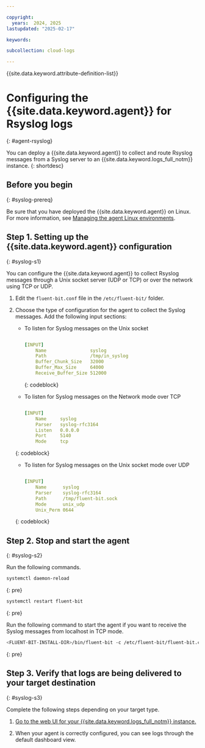 ```yaml
---

copyright:
  years:  2024, 2025
lastupdated: "2025-02-17"

keywords:

subcollection: cloud-logs

---
```


{{site.data.keyword.attribute-definition-list}}


# Configuring the {{site.data.keyword.agent}} for Rsyslog logs
{: #agent-rsyslog}

You can deploy a {{site.data.keyword.agent}} to collect and route Rsyslog messages from a Syslog server to an {{site.data.keyword.logs_full_notm}} instance.
{: shortdesc}



## Before you begin
{: #syslog-prereq}

Be sure that you have deployed the {{site.data.keyword.agent}} on Linux.
For more information, see [Managing the agent Linux environments](/docs/cloud-logs?topic=cloud-logs-agent-linux).


## Step 1. Setting up the {{site.data.keyword.agent}} configuration
{: #syslog-s1}

You can configure the {{site.data.keyword.agent}} to collect Rsyslog messages through a Unix socket server (UDP or TCP) or over the network using TCP or UDP.

1. Edit the `fluent-bit.conf` file in the `/etc/fluent-bit/` folder.

2. Choose the type of configuration for the agent to collect the Syslog messages. Add the following input sections:

   - To listen for Syslog messages on the Unix socket

     ```yaml

     [INPUT]
         Name                syslog
         Path                /tmp/in_syslog
         Buffer_Chunk_Size   32000
         Buffer_Max_Size     64000
         Receive_Buffer_Size 512000
      ```
     {: codeblock}

   - To listen for Syslog messages on the Network mode over TCP

     ```yaml

     [INPUT]
         Name     syslog
         Parser   syslog-rfc3164
         Listen   0.0.0.0
         Port     5140
         Mode     tcp

     ```
    {: codeblock}


   - To listen for Syslog messages on the Unix socket mode over UDP

     ```yaml

     [INPUT]
         Name      syslog
         Parser    syslog-rfc3164
         Path      /tmp/fluent-bit.sock
         Mode      unix_udp
         Unix_Perm 0644

     ```
    {: codeblock}

## Step 2. Stop and start the agent
{: #syslog-s2}

Run the following commands.

```sh
systemctl daemon-reload
```
{: pre}

```sh
systemctl restart fluent-bit
```
{: pre}

Run the following command to start the agent if you want to receive the Syslog messages from localhost in TCP mode.

```sh
<FLUENT-BIT-INSTALL-DIR>/bin/fluent-bit -c /etc/fluent-bit/fluent-bit.conf
```
{: pre}

## Step 3. Verify that logs are being delivered to your target destination
{: #syslog-s3}

Complete the following steps depending on your target type.

1. [Go to the web UI for your {{site.data.keyword.logs_full_notm}} instance.](/docs/cloud-logs?topic=cloud-logs-instance-launch)

2. When your agent is correctly configured, you can see logs through the default dashboard view.
